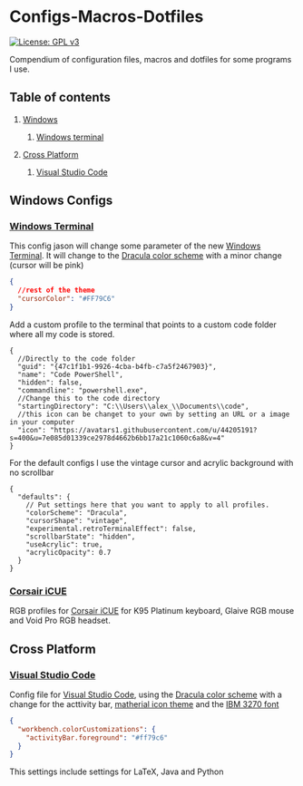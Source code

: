 # Configs-Macros-Dotfiles

[![License: GPL v3](https://img.shields.io/badge/License-GPLv3-blue.svg)](https://www.gnu.org/licenses/gpl-3.0)

Compendium of configuration files, macros and dotfiles for some programs I use.

## Table of contents

1. [Windows](#Windows-Configs)

   1. [Windows terminal](#Windows-Terminal)

2. [Cross Platform](#Cross-Platform)
   1. [Visual Studio Code](#Visual-Studio-Code)

## Windows Configs

### [Windows Terminal](https://github.com/ALK222/Configs-Macros-Dotfiles/tree/master/Windows-Terminal)

This config jason will change some parameter of the new [Windows Terminal](https://github.com/microsoft/terminal). It will change to the [Dracula color scheme](https://draculatheme.com/windows-terminal/) with a minor change (cursor will be pink)

```json
{
  //rest of the theme
  "cursorColor": "#FF79C6"
}
```

Add a custom profile to the terminal that points to a custom code folder where all my code is stored.

```jsonc
{
  //Directly to the code folder
  "guid": "{47c1f1b1-9926-4cba-b4fb-c7a5f2467903}",
  "name": "Code PowerShell",
  "hidden": false,
  "commandline": "powershell.exe",
  //Change this to the code directory
  "startingDirectory": "C:\\Users\\alex_\\Documents\\code",
  //this icon can be changet to your own by setting an URL or a image in your computer
  "icon": "https://avatars1.githubusercontent.com/u/44205191?s=400&u=7e085d01339ce2978d4662b6bb17a21c1060c6a8&v=4"
}
```

For the default configs I use the vintage cursor and acrylic background with no scrollbar

```jsonc
{
  "defaults": {
    // Put settings here that you want to apply to all profiles.
    "colorScheme": "Dracula",
    "cursorShape": "vintage",
    "experimental.retroTerminalEffect": false,
    "scrollbarState": "hidden",
    "useAcrylic": true,
    "acrylicOpacity": 0.7
  }
}
```

### [Corsair iCUE](https://github.com/ALK222/Configs-Macros-Dotfiles/tree/master/iCUE-Profiles)

RGB profiles for [Corsair iCUE](https://www.corsair.com/es/es/icue) for K95 Platinum keyboard, Glaive RGB mouse and Void Pro RGB headset.

## Cross Platform

### [Visual Studio Code](https://github.com/ALK222/Configs-Macros-Dotfiles/tree/master/VSCode-Settings)

Config file for [Visual Studio Code](https://github.com/microsoft/vscode), using the [Dracula color scheme](https://draculatheme.com/visual-studio-code) with a change for the acttivity bar, [matherial icon theme](https://marketplace.visualstudio.com/items?itemName=PKief.material-icon-theme) and the [IBM 3270 font](https://github.com/rbanffy/3270font)

```json
{
  "workbench.colorCustomizations": {
    "activityBar.foreground": "#ff79c6"
  }
}
```

This settings include settings for LaTeX, Java and Python
